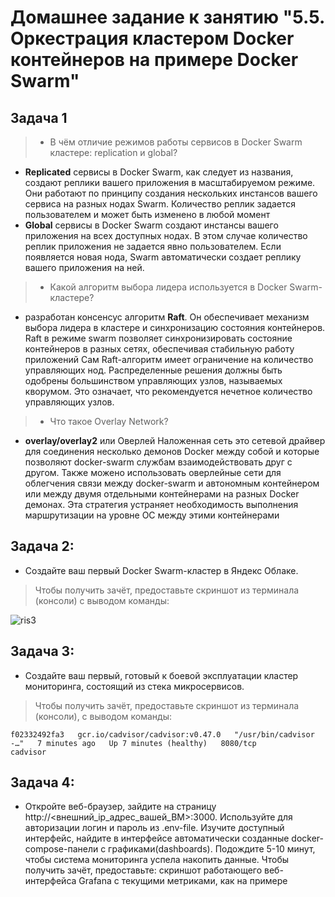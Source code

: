 # Домашнее задание к занятию "5.5. Оркестрация кластером Docker контейнеров на примере Docker Swarm"

## Задача 1

> - В чём отличие режимов работы сервисов в Docker Swarm кластере: replication и global?
 
  - **Replicated** сервисы в Docker Swarm, как следует из названия, создают реплики вашего приложения в масштабируемом режиме. 
Они работают по принципу создания нескольких инстансов вашего сервиса на разных нодах Swarm. 
Количество реплик задается пользователем и может быть изменено в любой момент
  - **Global** сервисы в Docker Swarm создают инстансы вашего приложения на всех доступных нодах. 
В этом случае количество реплик приложения не задается явно пользователем. Если появляется новая нода, Swarm автоматически создает реплику вашего приложения на ней.

> - Какой алгоритм выбора лидера используется в Docker Swarm-кластере?

 - разработан консенсус алгоритм **Raft**. Он обеспечивает механизм выбора лидера в кластере и синхронизацию состояния контейнеров. 
Raft в режиме swarm позволяет синхронизировать состояние контейнеров в разных сетях, обеспечивая стабильную работу приложений
Сам Raft-алгоритм имеет ограничение на количество управляющих нод. Распределенные решения
должны быть одобрены большинством управляющих узлов, называемых кворумом. Это означает, что рекомендуется нечетное количество управляющих узлов.

> - Что такое Overlay Network?

  - **overlay/overlay2** или Оверлей Наложенная сеть это сетевой драйвер для соединения несколько демонов Docker между собой 
и которые позволяют docker-swarm службам взаимодействовать друг с другом. 
Также можено использовать оверлейные сети для облегчения связи между docker-swarm и автономным контейнером 
или между двумя отдельными контейнерами на разных Docker демонах. 
Эта стратегия устраняет необходимость выполнения маршрутизации на уровне ОС между этими контейнерами

## Задача 2:
* Создайте ваш первый Docker Swarm-кластер в Яндекс Облаке.
>Чтобы получить зачёт, предоставьте скриншот из терминала (консоли) с выводом команды:
 
<image src="/img/img_3.png" alt="ris3">
          
 
## Задача 3:
* Создайте ваш первый, готовый к боевой эксплуатации кластер мониторинга, состоящий из стека микросервисов.
> Чтобы получить зачёт, предоставьте скриншот из терминала (консоли), с выводом команды:

    f02332492fa3   gcr.io/cadvisor/cadvisor:v0.47.0   "/usr/bin/cadvisor -…"   7 minutes ago   Up 7 minutes (healthy)   8080/tcp                                                                           cadvisor

  

## Задача 4:
* Откройте веб-браузер, зайдите на страницу http://<внешний_ip_адрес_вашей_ВМ>:3000.
Используйте для авторизации логин и пароль из .env-file.
Изучите доступный интерфейс, найдите в интерфейсе автоматически созданные docker-compose-панели с графиками(dashboards).
Подождите 5-10 минут, чтобы система мониторинга успела накопить данные.
Чтобы получить зачёт, предоставьте:
скриншот работающего веб-интерфейса Grafana с текущими метриками, как на примере




